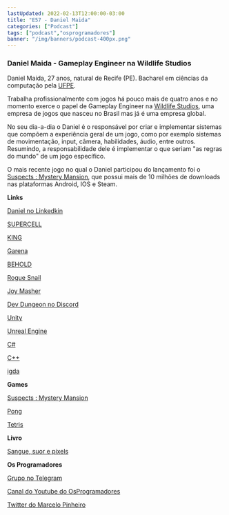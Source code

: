 ```yaml
---
lastUpdated: 2022-02-13T12:00:00-03:00
title: "E57 - Daniel Maida"
categories: ["Podcast"]
tags: ["podcast","osprogramadores"]
banner: "/img/banners/podcast-400px.png"
---
```


### Daniel Maida - Gameplay Engineer na Wildlife Studios

Daniel Maida, 27 anos, natural de Recife (PE). Bacharel em ciências da computação pela [UFPE](https://www.ufpe.br/).

Trabalha profissionalmente com jogos há pouco mais de quatro anos e no momento exerce o papel de Gameplay Engineer na [Wildlife Studios](https://wildlifestudios.com/), uma empresa de jogos que nasceu no Brasil mas já é uma empresa global.

No seu dia-a-dia o Daniel é o responsável por criar e implementar sistemas que compõem a experiência geral de um jogo, como por exemplo sistemas de movimentação, input, câmera, habilidades, áudio, entre outros. Resumindo, a responsabilidade dele é implementar o que seriam "as regras do mundo" de um jogo específico.

O mais recente jogo no qual o Daniel participou do lançamento foi o [Suspects : Mystery Mansion](https://wildlifestudios.com/games/suspects/), que possui mais de 10 milhões de downloads nas plataformas Android, IOS e Steam.

<SpotifyEmbed episode="7dZ3TOksOw9scnIsT8Ovvx"></SpotifyEmbed>


**Links**

[Daniel no Linkedkin](https://www.linkedin.com/in/daniel-maida-16b0b8116/)

[SUPERCELL](https://supercell.com/en/)

[KING](https://www.king.com/corporate-and-media)

[Garena](https://www.garena.sg/)

[BEHOLD](https://www.beholdstudios.com.br/)

[Rogue Snail](https://roguesnail.com/)

[Joy Masher](https://joymasher.com/)

[Dev Dungeon no Discord](https://discord.me/devdungeon)

[Unity](https://unity.com/)

[Unreal Engine](https://www.unrealengine.com/en-US/)

[C#](https://docs.microsoft.com/pt-br/dotnet/csharp/)

[C++](https://www.w3schools.com/CPP/default.asp)

[igda](https://igda.org/)


**Games**

[Suspects : Mystery Mansion](https://store.steampowered.com/app/1576060/Suspects_Mystery_Mansion/)

[Pong](https://www.ponggame.org/)

[Tetris](https://www.ponggame.org/)


**Livro**

[Sangue, suor e pixels](https://www.amazon.com.br/Sangue-Suor-Pixels-Jason-Schreier/dp/8595082596)


**Os Programadores**

[Grupo no Telegram](https://t.me/osprogramadores)

[Canal do Youtube do OsProgramadores](https://www.youtube.com/channel/UCt_YNYGl6K5yNXlXEQDdwWg?view_as=subscriber)

[Twitter do Marcelo Pinheiro](https://twitter.com/mpinheir)
